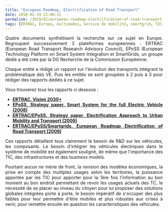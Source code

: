 ```yaml
---
title: "European Roadmap, Electrification of Road Transport"
date: 2010-02-19 22:00:11
permalink: /2010/02/european-roadmap-electrification-of-road-transport.html
tags: [ERTRAC, Europe, multimodes, Service de mobilité, smartgrid, TIC, VE]
---
```


<p style="text-align: justify">Quatre documents synthétisent la recherche sur ce sujet en Europe. Regroupant successivement 3 plateformes européennes : ERTRAC (European Road Transport Research Advisory Council), EPoSS (European Technology Platform on Smart System Integration et SmartGrids, un groupe dédié a été crée par la DG Recherche de la Commission Européenne.</p> <p style="text-align: justify">Chaque entité a rédigé un rapport sur l'évolution des transports intégrant la problématique des VE. Puis les entités se sont groupées à 2 puis à 3 pour rédiger des rapports dédiés à ce sujet.</p> <p style="text-align: justify">Vous trouverez tous les rapports ci dessous :</p> <ul> <li> <div style="text-align: justify"><strong><span style="text-decoration: underline"><a href="http://www.ertrac.org/index.php?m=49&mode=download&id_file=375" target="_blank">ERTRAC, Vision 2030+</a></span></strong></div></li> <li> <div style="text-align: justify"><strong><span style="text-decoration: underline"><a href="http://www.smart-systems-integration.org/public/electric-vehicle/related-documents/strategy_paper.pdf/at_download/file" target="_blank">EPoSS, Strategy paper, Smart System for the full Electric Vehicle (2008)</a></span></strong></div></li> <li> <div style="text-align: justify"><strong><span style="text-decoration: underline"><a href="http://www.green-cars-initiative.eu/documents/ERTRAC-EPoSS%20Strategy%20Paper.pdf/at_download/file" target="_blank">ERTRAC/EPoSS, Strategy paper, Electrification Approach to Urban Mobility and Transport (2009)</a></span></strong></div></li> <li> <div style="text-align: justify"><strong><span style="text-decoration: underline"><a href="http://www.smart-systems-integration.org/public/electric-vehicle/battery-workshop-documents/presentations/Guenter%20Lugert-%20EPoSS-%20Siemens%20-Germany.pdf/download" target="_blank">ERTRAC/EPoSS/Smartgrids, European Roadmap Electrification of Road Transport (2009)</a></span></strong></div></li> </ul> <p style="text-align: justify">Ces rapports détaillent tous clairement le besoin de R&D sur les véhicules, les composants. Le besoin d'intégrer les véhicules électriques dans le système de mobilité est également souligné, de même que l'importance des TIC, des infrastructures et des business models. </p> <p style="text-align: justify">Pourtant aucun ne mène de front, la revision des modèles économiques, la prise en compte des multiples usages selon les territoires, la puissance apportée par les TIC pour apporter pour la 1ère fois l'information au bon moment au bon endroit permettant de revoir les usages actuels des TC, le nécessité de se placer au niveau du citoyen pour lui proposer des solutions globales intégrées porte à porte, le besoin impératif de s'occuper des plus faibles pour leur permettre d'être mobiles et plus robustes aux crises à venir, pour remettre ensuite en question les caractéristiques des véhicules.</p>
